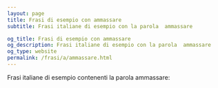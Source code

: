 ```yaml
---
layout: page
title: Frasi di esempio con ammassare 
subtitle: Frasi italiane di esempio con la parola  ammassare

og_title: Frasi di esempio con ammassare 
og_description: Frasi italiane di esempio con la parola  ammassare
og_type: website
permalink: /frasi/a/ammassare.html
---
```


Frasi italiane di esempio contenenti la parola ammassare:


